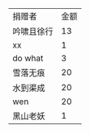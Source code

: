 <table class="bbcode" style="table-layout: fixed; min-width: 400px; max-width: 650px;">
<tr>
<td>捐赠者</td>
<td>金额</td>
</tr>
<tr>
<td>吟啸且徐行</d>
<td>13</td>
</tr>
<tr>
<td>xx</td>
<td>1</td>
</tr>
<tr>
<td>do what</td>
<td>3</td>
</tr>
<tr>
<td>雪落无痕</td>
<td>20</td>
</tr>
<tr>
<td>水到渠成</td>
<td>20</td>
</tr>
<tr>
<td>wen</td>
<td>20</td>
</tr>
<tr>
<td>黑山老妖</td>
<td>1</td>
</tr>
</table>